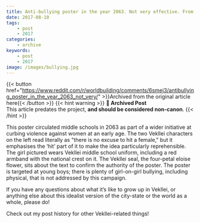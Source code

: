 ```yaml
---
title: Anti-bullying poster in the year 2063. Not very effective. From the city of Vekllei.
date: 2017-08-10
tags:
    - post
    - 2017
categories:
    - archive
keywords:
    - post
    - 2017
image: /images/bullying.jpg
---
```

{{< button href="https://www.reddit.com/r/worldbuilding/comments/6smej3/antibullying_poster_in_the_year_2063_not_very/" >}}Archived from the original article here{{< /button >}}
{{< hint warning >}}
**🌸 Archived Post**  
This article predates the project, **and should be considered non-canon**.
{{< /hint >}}

This poster circulated middle schools in 2063 as part of a wider initiative at curbing violence against women at an early age. The two Vekllei characters on the left read literally as "there is no excuse to hit a female," but it emphasises the ‘hit’ part of it to make the idea particularly reprehensible. The girl pictured wears Vekllei middle school uniform, including a red armband with the national crest on it. The Vekllei seal, the four-petal eloise flower, sits about the text to confirm the authority of the poster. The poster is targeted at young boys; there is plenty of girl-on-girl bullying, including physical, that is not addressed by this campaign.

If you have any questions about what it’s like to grow up in Vekllei, or anything else about this idealist version of the city-state or the world as a whole, please do!

Check out my post history for other Vekllei-related things!

